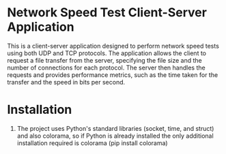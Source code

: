 # Network Speed Test Client-Server Application
This is a client-server application designed to perform network speed tests using both UDP and TCP protocols. The application allows the client to request a file transfer from the server, specifying the file size and the number of connections for each protocol. The server then handles the requests and provides performance metrics, such as the time taken for the transfer and the speed in bits per second.

# Installation
1. The project uses Python's standard libraries (socket, time, and struct) and also colorama, so if Python is already installed the only additional installation required is colorama (pip install colorama)

